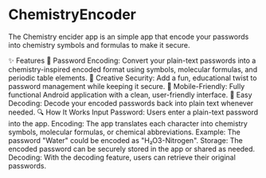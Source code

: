 # ChemistryEncoder
The Chemistry encider app is an simple app that encode your passwords into chemistry symbols and formulas to make it secure.

✨ Features
🔐 Password Encoding: Convert your plain-text passwords into a chemistry-inspired encoded format using symbols, molecular formulas, and periodic table elements.
🎨 Creative Security: Add a fun, educational twist to password management while keeping it secure.
📱 Mobile-Friendly: Fully functional Android application with a clean, user-friendly interface.
🔄 Easy Decoding: Decode your encoded passwords back into plain text whenever needed.
🔍 How It Works
Input Password: Users enter a plain-text password into the app.
Encoding: The app translates each character into chemistry symbols, molecular formulas, or chemical abbreviations.
Example: The password "Water" could be encoded as "H₂O3-Nitrogen".
Storage: The encoded password can be securely stored in the app or shared as needed.
Decoding: With the decoding feature, users can retrieve their original passwords.
